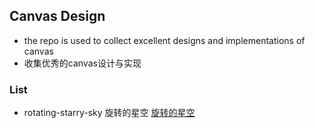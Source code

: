 ## Canvas Design

- the repo is used to collect excellent designs and implementations of canvas
- 收集优秀的canvas设计与实现

### List
- rotating-starry-sky 旋转的星空  [旋转的星空](https://canvas-design.xinfolab.com/views/rotating-starry-sky.html)
